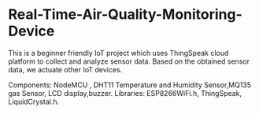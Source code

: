 # Real-Time-Air-Quality-Monitoring-Device
This is a beginner friendly IoT project which uses ThingSpeak cloud platform to collect and analyze sensor data. Based on the obtained sensor data, we actuate other IoT devices.

Components: NodeMCU , DHT11 Temperature and Humidity Sensor,MQ135 gas Sensor, LCD display,buzzer. Libraries: ESP8266WiFi.h, ThingSpeak, LiquidCrystal.h.



